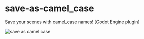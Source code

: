 # save-as-camel_case
Save your scenes with camel_case names! [Godot Engine plugin]

![save as camel case](https://user-images.githubusercontent.com/16458555/135377076-e5ef3547-5334-4379-9cde-f4b4ccea77de.JPG)
